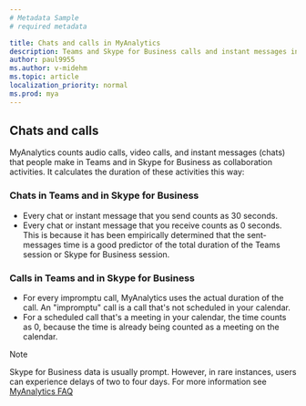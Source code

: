 ```yaml
---
# Metadata Sample
# required metadata

title: Chats and calls in MyAnalytics
description: Teams and Skype for Business calls and instant messages in MyAnalytics
author: paul9955
ms.author: v-midehm
ms.topic: article
localization_priority: normal 
ms.prod: mya
---
```


## Chats and calls

MyAnalytics counts audio calls, video calls, and instant messages (chats) that people make in Teams and in Skype for Business as collaboration activities. It calculates the duration of these activities this way:

### Chats in Teams and in Skype for Business

 * Every chat or instant message that you send counts as 30 seconds.
 * Every chat or instant message that you receive counts as 0 seconds. This is because it has been empirically determined that the sent-messages time is a good predictor of the total duration of the Teams session or Skype for Business session.

### Calls in Teams and in Skype for Business

 * For every impromptu call, MyAnalytics uses the actual duration of the call. An "impromptu" call is a call that's not scheduled in your calendar.
 * For a scheduled call that's a meeting in your calendar, the time counts as 0, because the time is already being counted as a meeting on the calendar.

  >[!Note]
  > Skype for Business data is usually prompt. However, in rare instances, users can experience delays of two to four days. For more information see [MyAnalytics FAQ](../../Overview/MyA-faq.md)